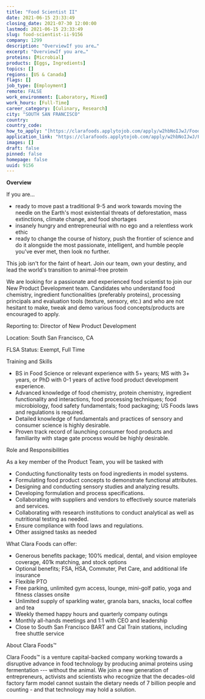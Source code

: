 ```yaml
---
title: "Food Scientist II"
date: 2021-06-15 23:33:49
closing_date: 2021-07-30 12:00:00
lastmod: 2021-06-15 23:33:49
slug: food-scientist-ii-9156
company: 1299
description: "OverviewIf you are…"
excerpt: "OverviewIf you are…"
proteins: [Microbial]
products: [Eggs, Ingredients]
topics: []
regions: [US & Canada]
flags: []
job_type: [Employment]
remote: FALSE
work_environment: [Laboratory, Mixed]
work_hours: [Full-Time]
career_category: [Culinary, Research]
city: "SOUTH SAN FRANCISCO"
country: 
country_code: 
how_to_apply: "[https://clarafoods.applytojob.com/apply/w2hbNoIJwJ/Food-Scientist-II?so...](https://clarafoods.applytojob.com/apply/w2hbNoIJwJ/Food-Scientist-II?source=proteinreport)"
application_link: "https://clarafoods.applytojob.com/apply/w2hbNoIJwJ/Food-Scientist-II?source=proteinreport"
images: []
draft: false
pinned: false
homepage: false
uuid: 9156
---
```

**Overview**

If you are...

-   ready to move past a traditional 9-5 and work towards moving the
    needle on the Earth's most existential threats of deforestation,
    mass extinctions, climate change, and food shortages
-   insanely hungry and entrepreneurial with no ego and a relentless
    work ethic
-   ready to change the course of history, push the frontier of science
    and do it alongside the most passionate, intelligent, and humble
    people you've ever met, then look no further. 

This job isn\'t for the faint of heart. Join our team, own your destiny,
and lead the world\'s transition to animal-free protein

We are looking for a passionate and experienced food scientist to join
our New Product Development team. Candidates who understand food
chemistry, ingredient functionalities (preferably proteins), processing
principals and evaluation tools (texture, sensory, etc.) and who are not
hesitant to make, tweak and demo various food concepts/products are
encouraged to apply.

Reporting to: Director of New Product Development

Location: South San Francisco, CA

FLSA Status: Exempt, Full Time

Training and Skills

-   BS in Food Science or relevant experience with 5+ years; MS with 3+
    years, or PhD with 0-1 years of active food product development
    experience.
-   Advanced knowledge of food chemistry, protein chemistry, ingredient
    functionality and interactions, food processing techniques; food
    microbiology, food safety fundamentals; food packaging; US Foods
    laws and regulations is required.
-   Detailed knowledge of fundamentals and practices of sensory and
    consumer science is highly desirable.
-   Proven track record of launching consumer food products and
    familiarity with stage gate process would be highly desirable.

Role and Responsibilities

As a key member of the Product Team, you will be tasked with

-   Conducting functionality tests on food ingredients in model systems.
-   Formulating food product concepts to demonstrate functional
    attributes.
-   Designing and conducting sensory studies and analyzing results.
-   Developing formulation and process specifications.
-   Collaborating with suppliers and vendors to effectively source
    materials and services.
-   Collaborating with research institutions to conduct analytical as
    well as nutritional testing as needed.
-   Ensure compliance with food laws and regulations.
-   Other assigned tasks as needed

What Clara Foods can offer:

-   Generous benefits package; 100% medical, dental, and vision employee
    coverage, 401k matching, and stock options
-   Optional benefits; FSA, HSA, Commuter, Pet Care, and additional life
    insurance
-   Flexible PTO
-   Free parking, unlimited gym access, lounge, mini-golf patio, yoga
    and fitness classes onsite
-   Unlimited supply of sparkling water, granola bars, snacks, local
    coffee and tea
-   Weekly themed happy hours and quarterly company outings
-   Monthly all-hands meetings and 1:1 with CEO and leadership
-   Close to South San Francisco BART and Cal Train stations, including
    free shuttle service

About Clara Foods™

Clara Foods™ is a venture capital-backed company working towards a
disruptive advance in food technology by producing animal proteins using
fermentation \-\-- without the animal. We join a new generation of
entrepreneurs, activists and scientists who recognize that the
decades-old factory farm model cannot sustain the dietary needs of 7
billion people and counting - and that technology may hold a solution. 
